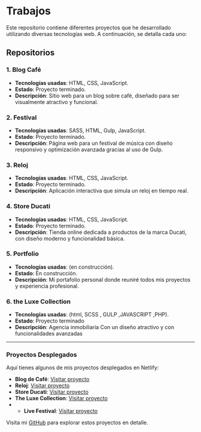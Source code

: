 # Trabajos

Este repositorio contiene diferentes proyectos que he desarrollado utilizando diversas tecnologías web. A continuación, se detalla cada uno:

## Repositorios

### 1. Blog Café
- **Tecnologías usadas**: HTML, CSS, JavaScript.
- **Estado**: Proyecto terminado.
- **Descripción**: Sitio web para un blog sobre café, diseñado para ser visualmente atractivo y funcional.

### 2. Festival
- **Tecnologías usadas**: SASS, HTML, Gulp, JavaScript.
- **Estado**: Proyecto terminado.
- **Descripción**: Página web para un festival de música con diseño responsivo y optimización avanzada gracias al uso de Gulp.

### 3. Reloj
- **Tecnologías usadas**: HTML, CSS, JavaScript.
- **Estado**: Proyecto terminado.
- **Descripción**: Aplicación interactiva que simula un reloj en tiempo real.

### 4. Store Ducati
- **Tecnologías usadas**: HTML, CSS, JavaScript.
- **Estado**: Proyecto terminado.
- **Descripción**: Tienda online dedicada a productos de la marca Ducati, con diseño moderno y funcionalidad básica.

### 5. Portfolio
- **Tecnologías usadas**: (en construcción).
- **Estado**: En construcción.
- **Descripción**: Mi portafolio personal donde reuniré todos mis proyectos y experiencia profesional.

### 6. the Luxe Collection
- **Tecnologías usadas**: (html, SCSS , GULP ,JAVASCRIPT ,PHP).
- **Estado**: Proyecto terminado
- **Descripción**: Agencia inmobiliaria Con un diseño atractivo y con funcionalidades avanzadas

---
### Proyectos Desplegados

Aquí tienes algunos de mis proyectos desplegados en Netlify:

- **Blog de Café**: [Visitar proyecto](https://67d1bdc14cfd9200088d6f7a--dainty-begonia-49c71f.netlify.app/)
- **Reloj**: [Visitar proyecto](https://67d1bf6d2253662414d7bea0--inquisitive-gelato-e9ba2f.netlify.app/)
- **Store Ducati**: [Visitar proyecto](https://67d1ca828dc32a0008324055--storeducati.netlify.app/)
- **The Luxe Collection**: [Visitar proyecto](http://proyectospedro.42web.io/The_Luxe_Collection/index.php)
- - **Live Festival**: [Visitar proyecto](https://dazzling-biscochitos-43b6ba.netlify.app/#lineup)


Visita mi [GitHub](https://github.com/PedroCaaveiro/Trabajos) para explorar estos proyectos en detalle.
